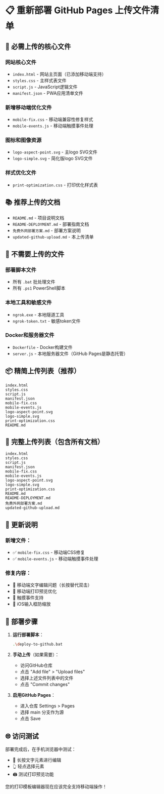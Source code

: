 # 📋 重新部署 GitHub Pages 上传文件清单

## 🎯 必需上传的核心文件

### 网站核心文件
- `index.html` - 网站主页面（已添加移动端支持）
- `styles.css` - 主样式表文件
- `script.js` - JavaScript逻辑文件
- `manifest.json` - PWA应用清单文件

### 新增移动端优化文件
- `mobile-fix.css` - 移动端兼容性修复样式
- `mobile-events.js` - 移动端触摸事件处理

### 图标和图像资源
- `logo-aspect-point.svg` - 主logo SVG文件
- `logo-simple.svg` - 简化版logo SVG文件

### 样式优化文件
- `print-optimization.css` - 打印优化样式表

## 📚 推荐上传的文档
- `README.md` - 项目说明文档
- `README-DEPLOYMENT.md` - 部署指南文档
- `免费外网部署方案.md` - 部署方案说明
- `updated-github-upload.md` - 本上传清单

## 🚫 不需要上传的文件

### 部署脚本文件
- 所有 `.bat` 批处理文件
- 所有 `.ps1` PowerShell脚本

### 本地工具和敏感文件
- `ngrok.exe` - 本地隧道工具
- `ngrok-token.txt` - 敏感token文件

### Docker和服务器文件
- `Dockerfile` - Docker构建文件
- `server.js` - 本地服务器文件（GitHub Pages是静态托管）

## 📦 精简上传列表（推荐）
```
index.html
styles.css
script.js
manifest.json
mobile-fix.css
mobile-events.js
logo-aspect-point.svg
logo-simple.svg
print-optimization.css
README.md
```

## 📁 完整上传列表（包含所有文档）
```
index.html
styles.css
script.js
manifest.json
mobile-fix.css
mobile-events.js
logo-aspect-point.svg
logo-simple.svg
print-optimization.css
README.md
README-DEPLOYMENT.md
免费外网部署方案.md
updated-github-upload.md
```

## 🔄 更新说明

### 新增文件：
- ✅ `mobile-fix.css` - 移动端CSS修复
- ✅ `mobile-events.js` - 移动端触摸事件处理

### 修复内容：
- 🎯 移动端文字编辑问题（长按替代双击）
- 🎯 移动端打印预览优化
- 🎯 触摸事件支持
- 🎯 iOS输入框防缩放

## 🚀 部署步骤

1. **运行部署脚本**：
   ```bash
   .\deploy-to-github.bat
   ```

2. **手动上传**（如果需要）：
   - 访问GitHub仓库
   - 点击 "Add file" > "Upload files"
   - 选择上述文件列表中的文件
   - 点击 "Commit changes"

3. **启用GitHub Pages**：
   - 进入仓库 Settings > Pages
   - 选择 main 分支作为源
   - 点击 Save

## 🌐 访问测试

部署完成后，在手机浏览器中测试：
- 📱 长按文字元素进行编辑
- 👆 轻点选择元素
- 🖨️ 测试打印预览功能

您的打印模板编辑器现在应该完全支持移动端操作！